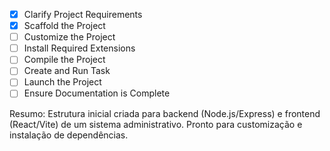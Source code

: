 - [x] Clarify Project Requirements
- [x] Scaffold the Project
- [ ] Customize the Project
- [ ] Install Required Extensions
- [ ] Compile the Project
- [ ] Create and Run Task
- [ ] Launch the Project
- [ ] Ensure Documentation is Complete

Resumo: Estrutura inicial criada para backend (Node.js/Express) e frontend (React/Vite) de um sistema administrativo. Pronto para customização e instalação de dependências.
